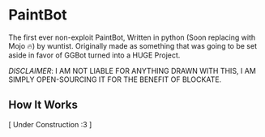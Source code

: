 # PaintBot

The first ever non-exploit PaintBot, Written in python (Soon replacing with Mojo 🔥) by wuntist.
Originally made as something that was going to be set aside in favor of GGBot turned into a HUGE Project.

*DISCLAIMER*: I AM NOT LIABLE FOR ANYTHING DRAWN WITH THIS, I AM SIMPLY OPEN-SOURCING IT FOR THE BENEFIT OF BLOCKATE.

## How It Works

[ Under Construction :3 ]

